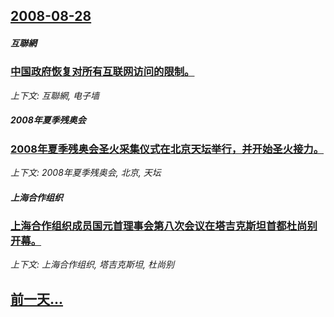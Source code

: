 ## [2008-08-28](/news/2008/08/28/index.md)

##### 互聯網
### [ 中国政府恢复对所有互联网访问的限制。](/news/2008/08/28/中国政府恢复对所有互联网访问的限制.md)
_上下文: 互聯網, 电子墙_

##### 2008年夏季残奥会
### [ 2008年夏季残奥会圣火采集仪式在北京天坛举行，并开始圣火接力。](/news/2008/08/28/2008年夏季残奥会圣火采集仪式在北京天坛举行-并开始圣火接力.md)
_上下文: 2008年夏季残奥会, 北京, 天坛_

##### 上海合作组织
### [ 上海合作组织成员国元首理事会第八次会议在塔吉克斯坦首都杜尚别开幕。](/news/2008/08/28/上海合作组织成员国元首理事会第八次会议在塔吉克斯坦首都杜尚别开幕.md)
_上下文: 上海合作组织, 塔吉克斯坦, 杜尚别_

## [前一天...](/news/2008/08/27/index.md)

